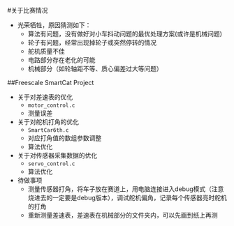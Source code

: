 #关于比赛情况
* 光荣牺牲，原因猜测如下：
	* 算法有问题，没有做好对小车抖动问题的最优处理方案(或许是机械问题)
	* 轮子有问题，经常出现掉轮子或突然停转的情况
	* 舵机质量不佳
	* 电路部分存在老化的可能
	* 机械部分（如轮轴距不等、质心偏差过大等问题）



##Freescale SmartCat Project
* 关于对差速表的优化
	* ```motor_control.c```
	* 测量误差
* 关于对舵机打角的优化
	* ```SmartCar6th.c```
	* 对应打角值的数组参数调整
	* 算法优化
* 关于对传感器采集数据的优化
	* ```servo_control.c```
	* 算法优化
* 待做事项
	* 测量传感器打角，将车子放在赛道上，用电脑连接进入debug模式（注意烧进去的一定要是debug版本），调试舵机偏角，记录每个传感器亮时舵机的打角
	* 重新测量差速表，差速表在机械部分的文件夹内，可以先画到纸上再测
